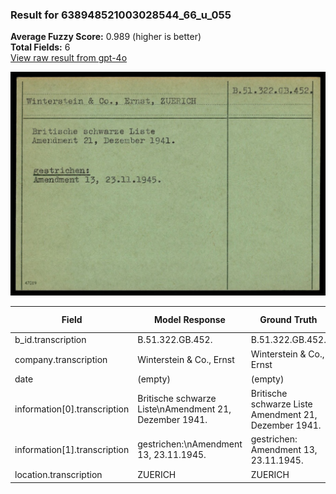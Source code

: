 ### Result for 638948521003028544_66_u_055
**Average Fuzzy Score:** 0.989 (higher is better)<br>
**Total Fields:** 6<br>
[View raw result from gpt-4o](https://github.com/RISE-UNIBAS/humanities_data_benchmark/blob/main/results/2025-10-24/T0305/request_T0305_638948521003028544_66_u_055.json)

<img src="https://github.com/RISE-UNIBAS/humanities_data_benchmark/blob/main/benchmarks/blacklist/images/638948521003028544_66_u_055.jpg?raw=true" alt="638948521003028544_66_u_055" width="600px">

| Field | Model Response | Ground Truth | Fuzzy Score | Match |
|-------|----------------|--------------|-------------|-------|
| b_id.transcription | B.51.322.GB.452. | B.51.322.GB.452. | 1.000 | ✅ |
| company.transcription | Winterstein & Co., Ernst | Winterstein & Co., Ernst | 1.000 | ✅ |
| date | (empty) | (empty) | 1.000 | ✅ |
| information[0].transcription | Britische schwarze Liste\nAmendment 21, Dezember 1941. | Britische schwarze Liste<br>Amendment 21, Dezember 1941. | 0.972 | ✅ |
| information[1].transcription | gestrichen:\nAmendment 13, 23.11.1945. | gestrichen:<br>Amendment 13, 23.11.1945. | 0.960 | ✅ |
| location.transcription | ZUERICH | ZUERICH | 1.000 | ✅ |
